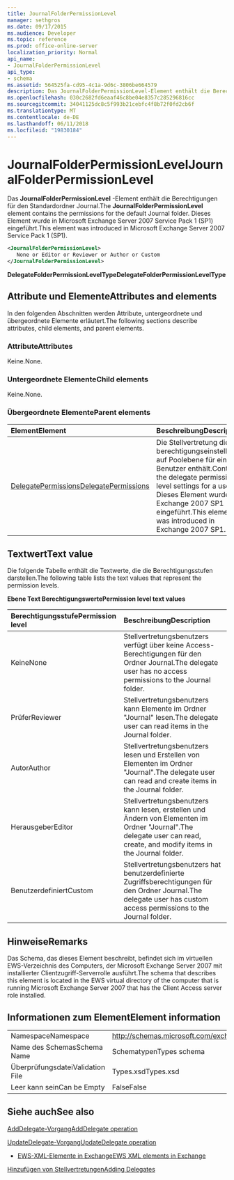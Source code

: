 ```yaml
---
title: JournalFolderPermissionLevel
manager: sethgros
ms.date: 09/17/2015
ms.audience: Developer
ms.topic: reference
ms.prod: office-online-server
localization_priority: Normal
api_name:
- JournalFolderPermissionLevel
api_type:
- schema
ms.assetid: 564525fa-cd95-4c1a-9d6c-3806be664579
description: Das JournalFolderPermissionLevel-Element enthält die Berechtigungen für den Standardordner Journal. Dieses Element wurde in Microsoft Exchange Server 2007 Service Pack 1 (SP1) eingeführt.
ms.openlocfilehash: 030c2682fd6eaaf46c8be04e8357c285296816cc
ms.sourcegitcommit: 34041125dc8c5f993b21cebfc4f8b72f0fd2cb6f
ms.translationtype: MT
ms.contentlocale: de-DE
ms.lasthandoff: 06/11/2018
ms.locfileid: "19830184"
---
```

# <a name="journalfolderpermissionlevel"></a><span data-ttu-id="bbc36-104">JournalFolderPermissionLevel</span><span class="sxs-lookup"><span data-stu-id="bbc36-104">JournalFolderPermissionLevel</span></span>

<span data-ttu-id="bbc36-105">Das **JournalFolderPermissionLevel** -Element enthält die Berechtigungen für den Standardordner Journal.</span><span class="sxs-lookup"><span data-stu-id="bbc36-105">The **JournalFolderPermissionLevel** element contains the permissions for the default Journal folder.</span></span> <span data-ttu-id="bbc36-106">Dieses Element wurde in Microsoft Exchange Server 2007 Service Pack 1 (SP1) eingeführt.</span><span class="sxs-lookup"><span data-stu-id="bbc36-106">This element was introduced in Microsoft Exchange Server 2007 Service Pack 1 (SP1).</span></span> 
  
```xml
<JournalFolderPermissionLevel>
   None or Editor or Reviewer or Author or Custom
</JournalFolderPermissionLevel>
```

 <span data-ttu-id="bbc36-107">**DelegateFolderPermissionLevelType**</span><span class="sxs-lookup"><span data-stu-id="bbc36-107">**DelegateFolderPermissionLevelType**</span></span>
## <a name="attributes-and-elements"></a><span data-ttu-id="bbc36-108">Attribute und Elemente</span><span class="sxs-lookup"><span data-stu-id="bbc36-108">Attributes and elements</span></span>

<span data-ttu-id="bbc36-109">In den folgenden Abschnitten werden Attribute, untergeordnete und übergeordnete Elemente erläutert.</span><span class="sxs-lookup"><span data-stu-id="bbc36-109">The following sections describe attributes, child elements, and parent elements.</span></span>
  
### <a name="attributes"></a><span data-ttu-id="bbc36-110">Attribute</span><span class="sxs-lookup"><span data-stu-id="bbc36-110">Attributes</span></span>

<span data-ttu-id="bbc36-111">Keine.</span><span class="sxs-lookup"><span data-stu-id="bbc36-111">None.</span></span>
  
### <a name="child-elements"></a><span data-ttu-id="bbc36-112">Untergeordnete Elemente</span><span class="sxs-lookup"><span data-stu-id="bbc36-112">Child elements</span></span>

<span data-ttu-id="bbc36-113">Keine.</span><span class="sxs-lookup"><span data-stu-id="bbc36-113">None.</span></span>
  
### <a name="parent-elements"></a><span data-ttu-id="bbc36-114">Übergeordnete Elemente</span><span class="sxs-lookup"><span data-stu-id="bbc36-114">Parent elements</span></span>

|<span data-ttu-id="bbc36-115">**Element**</span><span class="sxs-lookup"><span data-stu-id="bbc36-115">**Element**</span></span>|<span data-ttu-id="bbc36-116">**Beschreibung**</span><span class="sxs-lookup"><span data-stu-id="bbc36-116">**Description**</span></span>|
|:-----|:-----|
|[<span data-ttu-id="bbc36-117">DelegatePermissions</span><span class="sxs-lookup"><span data-stu-id="bbc36-117">DelegatePermissions</span></span>](delegatepermissions.md) <br/> |<span data-ttu-id="bbc36-118">Die Stellvertretung die berechtigungseinstellungen auf Poolebene für einen Benutzer enthält.</span><span class="sxs-lookup"><span data-stu-id="bbc36-118">Contains the delegate permission level settings for a user.</span></span> <span data-ttu-id="bbc36-119">Dieses Element wurde in Exchange 2007 SP1 eingeführt.</span><span class="sxs-lookup"><span data-stu-id="bbc36-119">This element was introduced in Exchange 2007 SP1.</span></span>  <br/> |
   
## <a name="text-value"></a><span data-ttu-id="bbc36-120">Textwert</span><span class="sxs-lookup"><span data-stu-id="bbc36-120">Text value</span></span>

<span data-ttu-id="bbc36-121">Die folgende Tabelle enthält die Textwerte, die die Berechtigungsstufen darstellen.</span><span class="sxs-lookup"><span data-stu-id="bbc36-121">The following table lists the text values that represent the permission levels.</span></span>
  
<span data-ttu-id="bbc36-122">**Ebene Text Berechtigungswerte**</span><span class="sxs-lookup"><span data-stu-id="bbc36-122">**Permission level text values**</span></span>

|<span data-ttu-id="bbc36-123">**Berechtigungsstufe**</span><span class="sxs-lookup"><span data-stu-id="bbc36-123">**Permission level**</span></span>|<span data-ttu-id="bbc36-124">**Beschreibung**</span><span class="sxs-lookup"><span data-stu-id="bbc36-124">**Description**</span></span>|
|:-----|:-----|
|<span data-ttu-id="bbc36-125">Keine</span><span class="sxs-lookup"><span data-stu-id="bbc36-125">None</span></span>  <br/> |<span data-ttu-id="bbc36-126">Stellvertretungsbenutzers verfügt über keine Access-Berechtigungen für den Ordner Journal.</span><span class="sxs-lookup"><span data-stu-id="bbc36-126">The delegate user has no access permissions to the Journal folder.</span></span>  <br/> |
|<span data-ttu-id="bbc36-127">Prüfer</span><span class="sxs-lookup"><span data-stu-id="bbc36-127">Reviewer</span></span>  <br/> |<span data-ttu-id="bbc36-128">Stellvertretungsbenutzers kann Elemente im Ordner "Journal" lesen.</span><span class="sxs-lookup"><span data-stu-id="bbc36-128">The delegate user can read items in the Journal folder.</span></span>  <br/> |
|<span data-ttu-id="bbc36-129">Autor</span><span class="sxs-lookup"><span data-stu-id="bbc36-129">Author</span></span>  <br/> |<span data-ttu-id="bbc36-130">Stellvertretungsbenutzers lesen und Erstellen von Elementen im Ordner "Journal".</span><span class="sxs-lookup"><span data-stu-id="bbc36-130">The delegate user can read and create items in the Journal folder.</span></span>  <br/> |
|<span data-ttu-id="bbc36-131">Herausgeber</span><span class="sxs-lookup"><span data-stu-id="bbc36-131">Editor</span></span>  <br/> |<span data-ttu-id="bbc36-132">Stellvertretungsbenutzers kann lesen, erstellen und Ändern von Elementen im Ordner "Journal".</span><span class="sxs-lookup"><span data-stu-id="bbc36-132">The delegate user can read, create, and modify items in the Journal folder.</span></span>  <br/> |
|<span data-ttu-id="bbc36-133">Benutzerdefiniert</span><span class="sxs-lookup"><span data-stu-id="bbc36-133">Custom</span></span>  <br/> |<span data-ttu-id="bbc36-134">Stellvertretungsbenutzers hat benutzerdefinierte Zugriffsberechtigungen für den Ordner Journal.</span><span class="sxs-lookup"><span data-stu-id="bbc36-134">The delegate user has custom access permissions to the Journal folder.</span></span>  <br/> |
   
## <a name="remarks"></a><span data-ttu-id="bbc36-135">Hinweise</span><span class="sxs-lookup"><span data-stu-id="bbc36-135">Remarks</span></span>

<span data-ttu-id="bbc36-136">Das Schema, das dieses Element beschreibt, befindet sich im virtuellen EWS-Verzeichnis des Computers, der Microsoft Exchange Server 2007 mit installierter Clientzugriff-Serverrolle ausführt.</span><span class="sxs-lookup"><span data-stu-id="bbc36-136">The schema that describes this element is located in the EWS virtual directory of the computer that is running Microsoft Exchange Server 2007 that has the Client Access server role installed.</span></span>
  
## <a name="element-information"></a><span data-ttu-id="bbc36-137">Informationen zum Element</span><span class="sxs-lookup"><span data-stu-id="bbc36-137">Element information</span></span>

|||
|:-----|:-----|
|<span data-ttu-id="bbc36-138">Namespace</span><span class="sxs-lookup"><span data-stu-id="bbc36-138">Namespace</span></span>  <br/> |http://schemas.microsoft.com/exchange/services/2006/types  <br/> |
|<span data-ttu-id="bbc36-139">Name des Schemas</span><span class="sxs-lookup"><span data-stu-id="bbc36-139">Schema Name</span></span>  <br/> |<span data-ttu-id="bbc36-140">Schematypen</span><span class="sxs-lookup"><span data-stu-id="bbc36-140">Types schema</span></span>  <br/> |
|<span data-ttu-id="bbc36-141">Überprüfungsdatei</span><span class="sxs-lookup"><span data-stu-id="bbc36-141">Validation File</span></span>  <br/> |<span data-ttu-id="bbc36-142">Types.xsd</span><span class="sxs-lookup"><span data-stu-id="bbc36-142">Types.xsd</span></span>  <br/> |
|<span data-ttu-id="bbc36-143">Leer kann sein</span><span class="sxs-lookup"><span data-stu-id="bbc36-143">Can be Empty</span></span>  <br/> |<span data-ttu-id="bbc36-144">False</span><span class="sxs-lookup"><span data-stu-id="bbc36-144">False</span></span>  <br/> |
   
## <a name="see-also"></a><span data-ttu-id="bbc36-145">Siehe auch</span><span class="sxs-lookup"><span data-stu-id="bbc36-145">See also</span></span>



[<span data-ttu-id="bbc36-146">AddDelegate-Vorgang</span><span class="sxs-lookup"><span data-stu-id="bbc36-146">AddDelegate operation</span></span>](adddelegate-operation.md)
  
[<span data-ttu-id="bbc36-147">UpdateDelegate-Vorgang</span><span class="sxs-lookup"><span data-stu-id="bbc36-147">UpdateDelegate operation</span></span>](updatedelegate-operation.md)


- [<span data-ttu-id="bbc36-148">EWS-XML-Elemente in Exchange</span><span class="sxs-lookup"><span data-stu-id="bbc36-148">EWS XML elements in Exchange</span></span>](ews-xml-elements-in-exchange.md)


[<span data-ttu-id="bbc36-149">Hinzufügen von Stellvertretungen</span><span class="sxs-lookup"><span data-stu-id="bbc36-149">Adding Delegates</span></span>](http://msdn.microsoft.com/library/3a744150-66a3-4a13-9433-793603ba5038%28Office.15%29.aspx)

